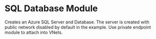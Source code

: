 
# SQL Database Module

Creates an Azure SQL Server and Database. The server is created with public network disabled by default in the example. Use private endpoint module to attach into VNets.
